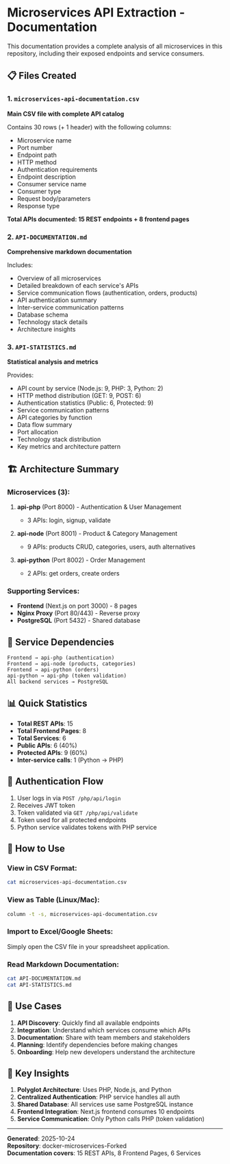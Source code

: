 # Microservices API Extraction - Documentation

This documentation provides a complete analysis of all microservices in this repository, including their exposed endpoints and service consumers.

## 📋 Files Created

### 1. `microservices-api-documentation.csv` 
**Main CSV file with complete API catalog**

Contains 30 rows (+ 1 header) with the following columns:
- Microservice name
- Port number
- Endpoint path
- HTTP method
- Authentication requirements
- Endpoint description
- Consumer service name
- Consumer type
- Request body/parameters
- Response type

**Total APIs documented: 15 REST endpoints + 8 frontend pages**

### 2. `API-DOCUMENTATION.md`
**Comprehensive markdown documentation**

Includes:
- Overview of all microservices
- Detailed breakdown of each service's APIs
- Service communication flows (authentication, orders, products)
- API authentication summary
- Inter-service communication patterns
- Database schema
- Technology stack details
- Architecture insights

### 3. `API-STATISTICS.md`
**Statistical analysis and metrics**

Provides:
- API count by service (Node.js: 9, PHP: 3, Python: 2)
- HTTP method distribution (GET: 9, POST: 6)
- Authentication statistics (Public: 6, Protected: 9)
- Service communication patterns
- API categories by function
- Data flow summary
- Port allocation
- Technology stack distribution
- Key metrics and architecture pattern

## 🏗️ Architecture Summary

### Microservices (3):
1. **api-php** (Port 8000) - Authentication & User Management
   - 3 APIs: login, signup, validate
   
2. **api-node** (Port 8001) - Product & Category Management
   - 9 APIs: products CRUD, categories, users, auth alternatives
   
3. **api-python** (Port 8002) - Order Management
   - 2 APIs: get orders, create orders

### Supporting Services:
- **Frontend** (Next.js on port 3000) - 8 pages
- **Nginx Proxy** (Port 80/443) - Reverse proxy
- **PostgreSQL** (Port 5432) - Shared database

## 🔗 Service Dependencies

```
Frontend → api-php (authentication)
Frontend → api-node (products, categories)
Frontend → api-python (orders)
api-python → api-php (token validation)
All backend services → PostgreSQL
```

## 📊 Quick Statistics

- **Total REST APIs**: 15
- **Total Frontend Pages**: 8
- **Total Services**: 6
- **Public APIs**: 6 (40%)
- **Protected APIs**: 9 (60%)
- **Inter-service calls**: 1 (Python → PHP)

## 🔐 Authentication Flow

1. User logs in via `POST /php/api/login`
2. Receives JWT token
3. Token validated via `GET /php/api/validate`
4. Token used for all protected endpoints
5. Python service validates tokens with PHP service

## 📝 How to Use

### View in CSV Format:
```bash
cat microservices-api-documentation.csv
```

### View as Table (Linux/Mac):
```bash
column -t -s, microservices-api-documentation.csv
```

### Import to Excel/Google Sheets:
Simply open the CSV file in your spreadsheet application.

### Read Markdown Documentation:
```bash
cat API-DOCUMENTATION.md
cat API-STATISTICS.md
```

## 🎯 Use Cases

1. **API Discovery**: Quickly find all available endpoints
2. **Integration**: Understand which services consume which APIs
3. **Documentation**: Share with team members and stakeholders
4. **Planning**: Identify dependencies before making changes
5. **Onboarding**: Help new developers understand the architecture

## 📌 Key Insights

1. **Polyglot Architecture**: Uses PHP, Node.js, and Python
2. **Centralized Authentication**: PHP service handles all auth
3. **Shared Database**: All services use same PostgreSQL instance
4. **Frontend Integration**: Next.js frontend consumes 10 endpoints
5. **Service Communication**: Only Python calls PHP (token validation)

---

**Generated**: 2025-10-24  
**Repository**: docker-microservices-Forked  
**Documentation covers**: 15 REST APIs, 8 Frontend Pages, 6 Services
